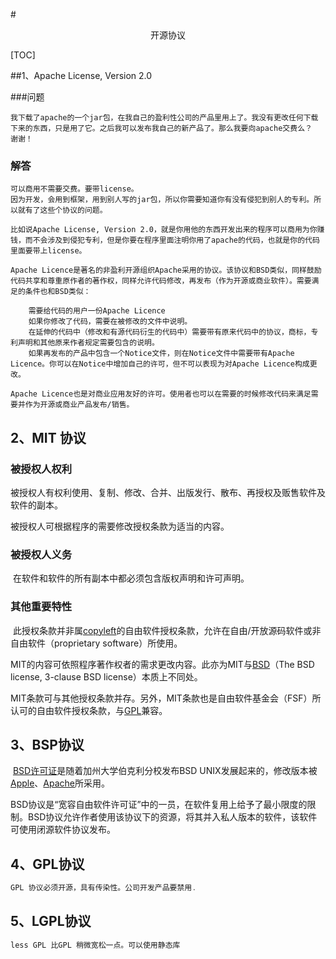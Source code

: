 #<center>开源协议</center>

[TOC]

##1、Apache License, Version 2.0

###问题

```
我下载了apache的一个jar包，在我自己的盈利性公司的产品里用上了。我没有更改任何下载下来的东西，只是用了它。之后我可以发布我自己的新产品了。那么我要向apache交费么？
谢谢！
```

### 解答

```
可以商用不需要交费。要带license。
因为开发，会用到框架，用到别人写的jar包，所以你需要知道你有没有侵犯到别人的专利。所以就有了这些个协议的问题。

比如说Apache License, Version 2.0，就是你用他的东西开发出来的程序可以商用为你赚钱，而不会涉及到侵犯专利，但是你要在程序里面注明你用了apache的代码，也就是你的代码里面要带上license。

Apache Licence是著名的非盈利开源组织Apache采用的协议。该协议和BSD类似，同样鼓励代码共享和尊重原作者的著作权，同样允许代码修改，再发布（作为开源或商业软件）。需要满足的条件也和BSD类似：

    需要给代码的用户一份Apache Licence
    如果你修改了代码，需要在被修改的文件中说明。
    在延伸的代码中（修改和有源代码衍生的代码中）需要带有原来代码中的协议，商标，专利声明和其他原来作者规定需要包含的说明。
    如果再发布的产品中包含一个Notice文件，则在Notice文件中需要带有Apache Licence。你可以在Notice中增加自己的许可，但不可以表现为对Apache Licence构成更改。

Apache Licence也是对商业应用友好的许可。使用者也可以在需要的时候修改代码来满足需要并作为开源或商业产品发布/销售。
```



## 2、MIT 协议

### 被授权人权利

​	被授权人有权利使用、复制、修改、合并、出版发行、散布、再授权及贩售软件及软件的副本。

被授权人可根据程序的需要修改授权条款为适当的内容。

### 被授权人义务

​	在软件和软件的所有副本中都必须包含版权声明和许可声明。

### 其他重要特性

​	此授权条款并非属[copyleft](https://baike.baidu.com/item/copyleft)的自由软件授权条款，允许在自由/开放源码软件或非自由软件（proprietary software）所使用。

MIT的内容可依照程序著作权者的需求更改内容。此亦为MIT与[BSD](https://baike.baidu.com/item/BSD)（The BSD license, 3-clause BSD license）本质上不同处。

MIT条款可与其他授权条款并存。另外，MIT条款也是自由软件基金会（FSF）所认可的自由软件授权条款，与[GPL](https://baike.baidu.com/item/GPL)兼容。



## 3、BSP协议

​	[BSD许可证](https://baike.baidu.com/item/BSD%E8%AE%B8%E5%8F%AF%E8%AF%81)是随着加州大学伯克利分校发布BSD UNIX发展起来的，修改版本被[Apple](https://baike.baidu.com/item/Apple)、[Apache](https://baike.baidu.com/item/Apache)所采用。

BSD协议是“宽容自由软件许可证”中的一员，在软件复用上给予了最小限度的限制。BSD协议允许作者使用该协议下的资源，将其并入私人版本的软件，该软件可使用闭源软件协议发布。



## 4、GPL协议

```powershell
GPL 协议必须开源，具有传染性。公司开发产品要禁用.
```

## 5、LGPL协议

```powershell
less GPL 比GPL 稍微宽松一点。可以使用静态库
```







